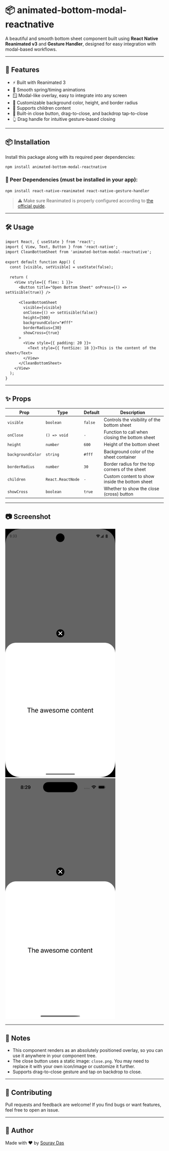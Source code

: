# 📦 animated-bottom-modal-reactnative

A beautiful and smooth bottom sheet component built using **React Native Reanimated v3** and **Gesture Handler**, designed for easy integration with modal-based workflows.

---

## 🚀 Features

- ⚡ Built with Reanimated 3
- 🧲 Smooth spring/timing animations
- 🪟 Modal-like overlay, easy to integrate into any screen
- 🎨 Customizable background color, height, and border radius
- 🧩 Supports children content
- 🧱 Built-in close button, drag-to-close, and backdrop tap-to-close
- 👆 Drag handle for intuitive gesture-based closing

---

## 📦 Installation

Install this package along with its required peer dependencies:

```bash
npm install animated-bottom-modal-reactnative
```

### 🔗 Peer Dependencies (must be installed in your app):

```bash
npm install react-native-reanimated react-native-gesture-handler
```

> ⚠️ Make sure Reanimated is properly configured according to [the official guide](https://docs.swmansion.com/react-native-reanimated/docs/fundamentals/getting-started).

---

## 🛠️ Usage

```tsx
import React, { useState } from 'react';
import { View, Text, Button } from 'react-native';
import CleanBottomSheet from 'animated-bottom-modal-reactnative';

export default function App() {
  const [visible, setVisible] = useState(false);

  return (
    <View style={{ flex: 1 }}>
      <Button title="Open Bottom Sheet" onPress={() => setVisible(true)} />

      <CleanBottomSheet
        visible={visible}
        onClose={() => setVisible(false)}
        height={500}
        backgroundColor="#fff"
        borderRadius={30}
        showCross={true}
      >
        <View style={{ padding: 20 }}>
          <Text style={{ fontSize: 18 }}>This is the content of the sheet</Text>
        </View>
      </CleanBottomSheet>
    </View>
  );
}
```

---

## ✨ Props

| Prop           | Type               | Default   | Description                                                      |
| -------------- | ------------------ | --------- | ---------------------------------------------------------------- |
| `visible`      | `boolean`          | `false`   | Controls the visibility of the bottom sheet                      |
| `onClose`      | `() => void`       | `-`       | Function to call when closing the bottom sheet                   |
| `height`       | `number`           | `600`     | Height of the bottom sheet                                       |
| `backgroundColor` | `string`        | `#fff`    | Background color of the sheet container                          |
| `borderRadius` | `number`           | `30`      | Border radius for the top corners of the sheet                   |
| `children`     | `React.ReactNode`  | `-`       | Custom content to show inside the bottom sheet                   |
| `showCross`    | `boolean`          | `true`    | Whether to show the close (cross) button                        |

---

## 📷 Screenshot

<img src="https://raw.githubusercontent.com/freakflames29/react-native-animated-bottom-modal/refs/heads/main/android.png" alt="Android" width="350">
<img src="https://raw.githubusercontent.com/freakflames29/react-native-animated-bottom-modal/refs/heads/main/ios.png" alt="Android" width="350">

---

## 📌 Notes

* This component renders as an absolutely positioned overlay, so you can use it anywhere in your component tree.
* The close button uses a static image: `close.png`. You may need to replace it with your own icon/image or customize it further.
* Supports drag-to-close gesture and tap on backdrop to close.

---

## 🤝 Contributing

Pull requests and feedback are welcome! If you find bugs or want features, feel free to open an issue.

---

## 👤 Author

Made with ❤️ by [Sourav Das](https://github.com/freakflames29)
